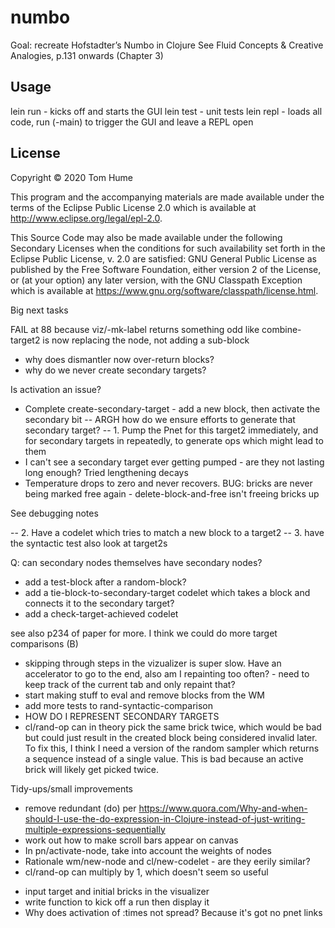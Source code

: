 # numbo

Goal: recreate Hofstadter’s Numbo in Clojure
See Fluid Concepts & Creative Analogies, p.131 onwards (Chapter 3)

## Usage

lein run - kicks off and starts the GUI
lein test - unit tests
lein repl - loads all code, run (-main) to trigger the GUI and leave a REPL open

## License

Copyright © 2020 Tom Hume

This program and the accompanying materials are made available under the
terms of the Eclipse Public License 2.0 which is available at
http://www.eclipse.org/legal/epl-2.0.

This Source Code may also be made available under the following Secondary
Licenses when the conditions for such availability set forth in the Eclipse
Public License, v. 2.0 are satisfied: GNU General Public License as published by
the Free Software Foundation, either version 2 of the License, or (at your
option) any later version, with the GNU Classpath Exception which is available
at https://www.gnu.org/software/classpath/license.html.



Big next tasks

FAIL at 88 because viz/-mk-label returns something odd like
combine-target2 is now replacing the node, not adding a sub-block


* why does dismantler now over-return blocks?
* why do we never create secondary targets?

Is activation an issue?
* Complete create-secondary-target - add a new block, then activate the secondary bit
-- ARGH how do we ensure efforts to generate that secondary target?
-- 1. Pump the Pnet for this target2 immediately, and for secondary targets in repeatedly, to generate ops which might lead to them
* I can't see a secondary target ever getting pumped - are they not lasting long enough? Tried lengthening decays
* Temperature drops to zero and never recovers. BUG: bricks are never being marked free again - delete-block-and-free isn't freeing bricks up

See debugging notes


-- 2. Have a codelet which tries to match a new block to a target2
-- 3. have the syntactic test also look at target2s


Q: can secondary nodes themselves have secondary nodes?

* add a test-block after a random-block?
* add a tie-block-to-secondary-target codelet which takes a block and connects it to the secondary target?
* add a check-target-achieved codelet

see also p234 of paper for more. I think we could do more target comparisons (B)

* skipping through steps in the vizualizer is super slow. Have an accelerator to go to the end, also am I repainting too often? - need to keep track of the current tab and only repaint that?
* start making stuff to eval and remove blocks from the WM
* add more tests to rand-syntactic-comparison
* HOW DO I REPRESENT SECONDARY TARGETS
* cl/rand-op can in theory pick the same brick twice, which would be bad but could just result in the created block being considered invalid later. To fix this, I think I need a version of the random sampler which returns a sequence instead of a single value. This is bad because an active brick will likely get picked twice.

Tidy-ups/small improvements

* remove redundant (do) per https://www.quora.com/Why-and-when-should-I-use-the-do-expression-in-Clojure-instead-of-just-writing-multiple-expressions-sequentially
* work out how to make scroll bars appear on canvas
* In pn/activate-node, take into account the weights of nodes
* Rationale wm/new-node and cl/new-codelet - are they eerily similar?
* cl/rand-op can multiply by 1, which doesn't seem so useful
- input target and initial bricks in the visualizer
- write function to kick off a run then display it
- Why does activation of :times not spread? Because it's got no pnet links

